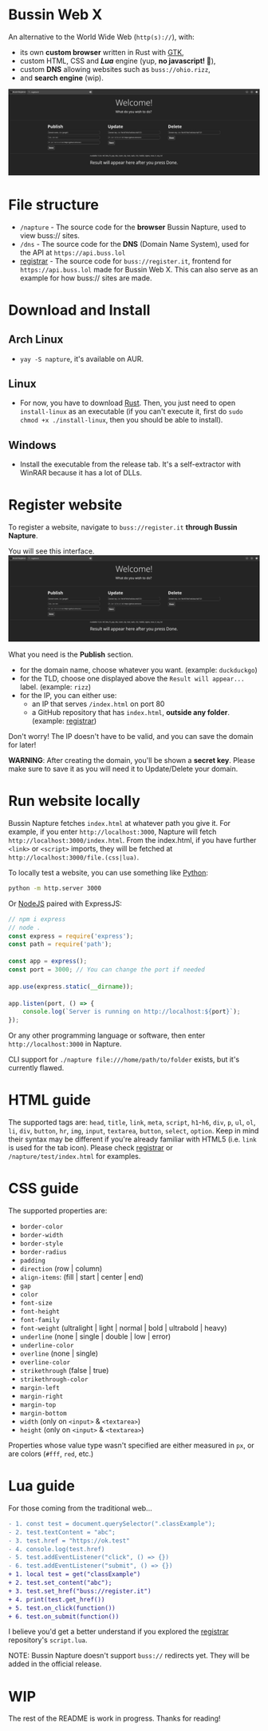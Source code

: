 # Bussin Web X

An alternative to the World Wide Web (`http(s)://`), with:
- its own **custom browser** written in Rust with [GTK](https://gtk.org/),
- custom HTML, CSS and ***Lua*** engine (yup, **no javascript! 🎉**),
- custom **DNS** allowing websites such as `buss://ohio.rizz`,
- and **search engine** (wip).

![Preview of buss://register.it, the frontend for registering domains](.github_assets/image.png)

# File structure
- `/napture` - The source code for the **browser** Bussin Napture, used to view buss:// sites.
- `/dns` - The source code for the **DNS** (Domain Name System), used for the API at `https://api.buss.lol`
- [registrar](https://github.com/face-hh/webx-registrar) - The source code for `buss://register.it`, frontend for `https://api.buss.lol` made for Bussin Web X. This can also serve as an example for how buss:// sites are made.

# Download and Install
## Arch Linux
- `yay -S napture`, it's available on AUR.
## Linux
- For now, you have to download [Rust](https://www.rust-lang.org/tools/install). Then, you just need to open `install-linux` as an executable (if you can't execute it, first do `sudo chmod +x ./install-linux`, then you should be able to install).
## Windows
- Install the executable from the release tab. It's a self-extractor with WinRAR because it has a lot of DLLs.

# Register website
To register a website, navigate to `buss://register.it` **through Bussin Napture**.

You will see this interface.
![Preview of buss://register.it, the frontend for registering domains](.github_assets/image.png)

What you need is the **Publish** section.
- for the domain name, choose whatever you want. (example: `duckduckgo`)
- for the TLD, choose one displayed above the `Result will appear...` label. (example: `rizz`)
- for the IP, you can either use:
   - an IP that serves `/index.html` on port 80
   - a GitHub repository that has `index.html`, **outside any folder**. (example: [registrar](https://github.com/face-hh/webx-registrar))

Don't worry! The IP doesn't have to be valid, and you can save the domain for later!

**WARNING**: After creating the domain, you'll be shown a **secret key**. Please make sure to save it as you will need it to Update/Delete your domain.

# Run website locally
Bussin Napture fetches `index.html` at whatever path you give it. For example, if you enter `http://localhost:3000`, Napture will fetch `http://localhost:3000/index.html`. From the index.html, if you have further `<link>` or `<script>` imports, they will be fetched at `http://localhost:3000/file.(css|lua)`.

To locally test a website, you can use something like [Python](https://www.python.org/):
```bash
python -m http.server 3000
```
Or [NodeJS](https://nodejs.org/en) paired with ExpressJS:
```js
// npm i express
// node .
const express = require('express');
const path = require('path');

const app = express();
const port = 3000; // You can change the port if needed

app.use(express.static(__dirname));

app.listen(port, () => {
    console.log(`Server is running on http://localhost:${port}`);
});
```

Or any other programming language or software, then enter `http://localhost:3000` in Napture.

CLI support for `./napture file:///home/path/to/folder` exists, but it's currently flawed.

# HTML guide
The supported tags are: `head`, `title`, `link`, `meta`, `script`, `h1`-`h6`, `div`, `p`, `ul`, `ol`, `li`, `div`, `button`, `hr`, `img`, `input`, `textarea`, `button`, `select`, `option`. Keep in mind their syntax may be different if you're already familiar with HTML5 (i.e. `link` is used for the tab icon). Please check [registrar](https://github.com/face-hh/webx-registrar) or `/napture/test/index.html` for examples.

# CSS guide
The supported properties are:
- `border-color`
- `border-width`
- `border-style`
- `border-radius`
- `padding`
- `direction` (row | column)
- `align-items`: (fill | start | center | end)
- `gap`
- `color`
- `font-size`
- `font-height`
- `font-family`
- `font-weight` (ultralight | light | normal | bold | ultrabold | heavy)
- `underline` (none | single | double | low | error)
- `underline-color`
- `overline` (none | single)
- `overline-color`
- `strikethrough` (false | true)
- `strikethrough-color`
- `margin-left`
- `margin-right`
- `margin-top`
- `margin-bottom`
- `width` (only on `<input>` & `<textarea>`)
- `height` (only on `<input>` & `<textarea>`)

Properties whose value type wasn't specified are either measured in `px`, or are colors (`#fff`, `red`, etc.)

# Lua guide
For those coming from the traditional web...
```diff
- 1. const test = document.querySelector(".classExample");
- 2. test.textContent = "abc";
- 3. test.href = "https://ok.test"
- 4. console.log(test.href)
- 5. test.addEventListener("click", () => {})
- 6. test.addEventListener("submit", () => {})
+ 1. local test = get("classExample")
+ 2. test.set_content("abc");
+ 3. test.set_href("buss://register.it")
+ 4. print(test.get_href())
+ 5. test.on_click(function())
+ 6. test.on_submit(function())
```

I believe you'd get a better understand if you explored the [registrar](https://github.com/face-hh/webx-registrar) repository's `script.lua`.

NOTE: Bussin Napture doesn't support `buss://` redirects yet. They will be added in the official release.

# WIP
The rest of the README is work in progress. Thanks for reading!
